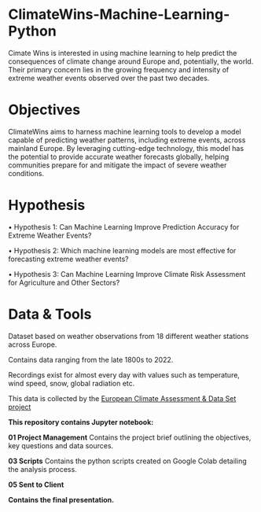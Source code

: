 <h1>ClimateWins-Machine-Learning-Python</h1>

Cimate Wins is interested in using machine learning to help predict the consequences of climate change around Europe and, potentially, the world.
Their primary concern lies in the growing frequency and intensity of extreme weather events observed over the past two decades.

<h1>Objectives</h1>
ClimateWins aims to harness machine learning tools to develop a model capable of predicting weather patterns, including extreme events, across mainland Europe. By leveraging cutting-edge technology, this model has the potential to provide accurate weather forecasts globally, helping communities prepare for and mitigate the impact of severe weather conditions.

<h1>Hypothesis</h1>
• Hypothesis 1: Can Machine Learning Improve Prediction Accuracy for Extreme Weather Events?


• Hypothesis 2: Which machine learning models are most effective for forecasting extreme weather events?


• Hypothesis 3: Can Machine Learning Improve Climate Risk Assessment for Agriculture and Other Sectors?


<h1>Data & Tools</h1>

Dataset based on weather observations from 18 different weather stations across Europe.

Contains data ranging from the late 1800s to 2022.

Recordings exist for almost every day with values such as temperature, wind speed, snow, global radiation etc.

This data is collected by the <a href="https://www.ecad.eu/">European Climate Assessment & Data Set project</a>


<b>This repository contains Jupyter notebook: </b>

<b>01 Project Management</b>
Contains the project brief outlining the objectives, key questions and data sources.

<b>03 Scripts</b>
Contains the python scripts created on Google Colab detailing the analysis process.

<b>05 Sent to Client</b>

<b>Contains the final presentation.</b>








